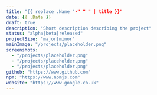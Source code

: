 ```yaml
---
title: "{{ replace .Name "-" " " | title }}"
date: {{ .Date }}
draft: true
description: "Short description describing the project"
status: "alpha|beta|released"
projectSize: "major|minor"
mainImage: "/projects/placeholder.png"
screenshots:
  - "/projects/placeholder.png"
  - "/projects/placeholder.png"
  - "/projects/placeholder.png"
github: "https://www.github.com"
npm: "https://www.npmjs.com"
website: "https://www.google.co.uk"
---
```


